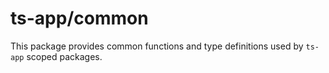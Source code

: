 # ts-app/common

This package provides common functions and type definitions used by `ts-app` scoped packages.
